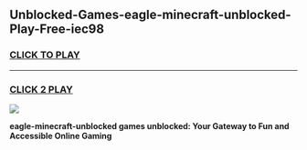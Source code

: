 
## Unblocked-Games-eagle-minecraft-unblocked-Play-Free-iec98
<h3>
<a href="https://premium76.site?title=eagle-minecraft-unblocked&ref=18A1">CLICK TO PLAY</a></h3>
<hr>

<h3>
<a href="https://premium76.site?title=eagle-minecraft-unblocked&ref=18A1">CLICK 2 PLAY</a>
  
</h3>

<a href="https://premium76.site?title=eagle-minecraft-unblocked&ref=18A1"><img src="https://clearcache.store/games.png"></a>


**eagle-minecraft-unblocked games unblocked: Your Gateway to Fun and Accessible Online Gaming**
